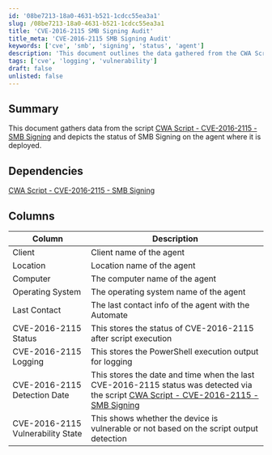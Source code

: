 ```yaml
---
id: '08be7213-18a0-4631-b521-1cdcc55ea3a1'
slug: /08be7213-18a0-4631-b521-1cdcc55ea3a1
title: 'CVE-2016-2115 SMB Signing Audit'
title_meta: 'CVE-2016-2115 SMB Signing Audit'
keywords: ['cve', 'smb', 'signing', 'status', 'agent']
description: 'This document outlines the data gathered from the CWA Script related to CVE-2016-2115, detailing the status of SMB Signing on the deployed agent, including relevant columns and their descriptions.'
tags: ['cve', 'logging', 'vulnerability']
draft: false
unlisted: false
---
```


## Summary

This document gathers data from the script [CWA Script - CVE-2016-2115 - SMB Signing](/docs/c8638470-bc69-4bc9-ac97-b0496e546d07) and depicts the status of SMB Signing on the agent where it is deployed.

## Dependencies

[CWA Script - CVE-2016-2115 - SMB Signing](/docs/c8638470-bc69-4bc9-ac97-b0496e546d07)

## Columns

| Column                     | Description                                                                 |
|---------------------------|-----------------------------------------------------------------------------|
| Client                    | Client name of the agent                                                   |
| Location                  | Location name of the agent                                                 |
| Computer                  | The computer name of the agent                                             |
| Operating System          | The operating system name of the agent                                     |
| Last Contact              | The last contact info of the agent with the Automate                       |
| CVE-2016-2115 Status      | This stores the status of CVE-2016-2115 after script execution            |
| CVE-2016-2115 Logging     | This stores the PowerShell execution output for logging                    |
| CVE-2016-2115 Detection Date | This stores the date and time when the last CVE-2016-2115 status was detected via the script [CWA Script - CVE-2016-2115 - SMB Signing](/docs/c8638470-bc69-4bc9-ac97-b0496e546d07) |
| CVE-2016-2115 Vulnerability State | This shows whether the device is vulnerable or not based on the script output detection |



